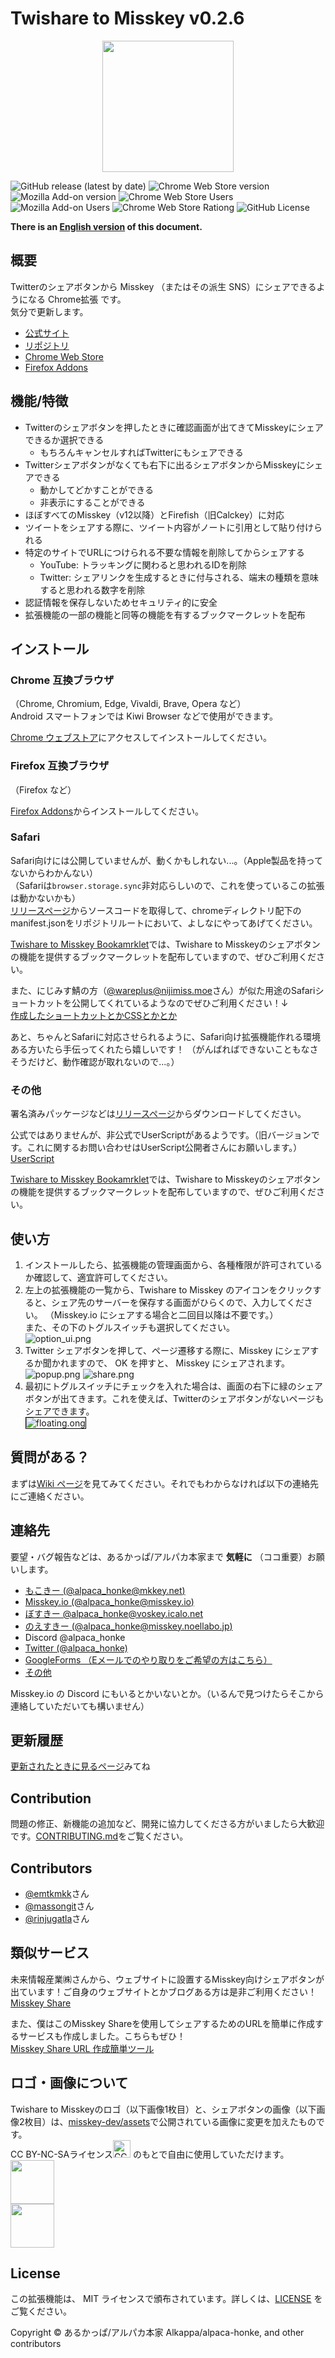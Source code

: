 # Twishare to Misskey v0.2.6  

<div style="text-align: center;">
    <img src="https://raw.githubusercontent.com/alpaca-honke/twishare-to-misskey/develop/assets/icon.png" style="height: 15em;">
</div>

![GitHub release (latest by date)](https://img.shields.io/github/v/release/alpaca-honke/twishare-to-misskey?style=flat-square) ![Chrome Web Store version](https://img.shields.io/chrome-web-store/v/fbaifpppndnlbbjcbjdfgbdkoibnipjb?style=flat-square) ![Mozilla Add-on version](https://img.shields.io/amo/v/twishare-to-misskey?style=flat-square) ![Chrome Web Store Users](https://img.shields.io/chrome-web-store/users/fbaifpppndnlbbjcbjdfgbdkoibnipjb?label=users%20%28chrome%20web%20store%29&style=flat-square) ![Mozilla Add-on Users](https://img.shields.io/amo/users/twishare-to-misskey?style=flat-square&label=users%20(mozilla%20add-on)) ![Chrome Web Store Rationg](https://img.shields.io/chrome-web-store/stars/fbaifpppndnlbbjcbjdfgbdkoibnipjb?label=rating%20%28chrome%20web%20store%29&style=flat-square) ![GitHub License](https://img.shields.io/github/license/alpaca-honke/twishare-to-misskey?style=flat-square)

**There is an [English version](README-en.md) of this document.**

## 概要

Twitterのシェアボタンから Misskey （またはその派生 SNS）にシェアできるようになる Chrome拡張 です。  
気分で更新します。  

- [公式サイト](https://alpaca-honke.github.io/twishare-to-misskey)  
- [リポジトリ](https://github.com/alpaca-honke/twishare-to-misskey)  
- [Chrome Web Store](https://chrome.google.com/webstore/detail/twishare-to-misskey/fbaifpppndnlbbjcbjdfgbdkoibnipjb)
- [Firefox Addons](https://addons.mozilla.org/ja/firefox/addon/twishare-to-misskey/)

## 機能/特徴

- Twitterのシェアボタンを押したときに確認画面が出てきてMisskeyにシェアできるか選択できる
    - もちろんキャンセルすればTwitterにもシェアできる
- Twitterシェアボタンがなくても右下に出るシェアボタンからMisskeyにシェアできる
    - 動かしてどかすことができる
    - 非表示にすることができる
- ほぼすべてのMisskey（v12以降）とFirefish（旧Calckey）に対応
- ツイートをシェアする際に、ツイート内容がノートに引用として貼り付けられる
- 特定のサイトでURLにつけられる不要な情報を削除してからシェアする
    - YouTube: トラッキングに関わると思われるIDを削除
    - Twitter: シェアリンクを生成するときに付与される、端末の種類を意味すると思われる数字を削除
- 認証情報を保存しないためセキュリティ的に安全
- 拡張機能の一部の機能と同等の機能を有するブックマークレットを配布

## インストール

### Chrome 互換ブラウザ

（Chrome, Chromium, Edge, Vivaldi, Brave, Opera など）  
Android スマートフォンでは Kiwi Browser などで使用ができます。  

[Chrome ウェブストア](https://chrome.google.com/webstore/detail/twishare-to-misskey/fbaifpppndnlbbjcbjdfgbdkoibnipjb)にアクセスしてインストールしてください。  

### Firefox 互換ブラウザ  

（Firefox など）  

[Firefox Addons](https://addons.mozilla.org/ja/firefox/addon/twishare-to-misskey/)からインストールしてください。  

### Safari

Safari向けには公開していませんが、動くかもしれない...。（Apple製品を持ってないからわかんない）  
（Safariは`browser.storage.sync`非対応らしいので、これを使っているこの拡張は動かないかも）  
[リリースページ](https://github.com/alpaca-honke/twishare-to-misskey/releases)からソースコードを取得して、chromeディレクトリ配下のmanifest.jsonをリポジトリルートにおいて、よしなにやってあげてください。

[Twishare to Misskey Bookamrklet](https://alpaca-honke.github.io/twishare-to-misskey/bookmarklet.html)では、Twishare to Misskeyのシェアボタンの機能を提供するブックマークレットを配布していますので、ぜひご利用ください。

また、にじみす鯖の方（[@wareplus@nijimiss.moe](https://nijimiss.moe/@wareplus)さん）が似た用途のSafariショートカットを公開してくれているようなのでぜひご利用ください！↓  
[作成したショートカットとかCSSとかとか](https://nijimiss.moe/@wareplus/pages/made_by_wareplus)

あと、ちゃんとSafariに対応させられるように、Safari向け拡張機能作れる環境ある方いたら手伝ってくれたら嬉しいです！
（がんばればできないこともなさそうだけど、動作確認が取れないので...。）

### その他

署名済みパッケージなどは[リリースページ](https://github.com/alpaca-honke/twishare-to-misskey/releases)からダウンロードしてください。

公式ではありませんが、非公式でUserScriptがあるようです。（旧バージョンです。これに関するお問い合わせはUserScript公開者さんにお願いします。）
[UserScript](https://greasyfork.org/js/scripts/466136-twishare-to-misskey)

[Twishare to Misskey Bookamrklet](https://alpaca-honke.github.io/twishare-to-misskey/bookmarklet.html)では、Twishare to Misskeyのシェアボタンの機能を提供するブックマークレットを配布していますので、ぜひご利用ください。

## 使い方

1. インストールしたら、拡張機能の管理画面から、各種権限が許可されているか確認して、適宜許可してください。  
1. 左上の拡張機能の一覧から、Twishare to Misskey のアイコンをクリックすると、シェア先のサーバーを保存する画面がひらくので、入力してください。
（Misskey.io にシェアする場合と二回目以降は不要です。）  
また、その下のトグルスイッチも選択してください。  
![option_ui.png](images/option_ui.png)
1. Twitter シェアボタンを押して、ページ遷移する際に、Misskey にシェアするか聞かれますので、 OK を押すと、 Misskey にシェアされます。  
![popup.png](images/popup.png)
![share.png](images/share.png)
1. 最初にトグルスイッチにチェックを入れた場合は、画面の右下に緑のシェアボタンが出てきます。これを使えば、Twitterのシェアボタンがないページもシェアできます。  
    <img src="images/floating.png" alt="floating.ong" style="border: solid 1px #000">

## 質問がある？

まずは[Wiki ページ](https://github.com/alpaca-honke/twishare-to-misskey/wiki/よくある質問)を見てみてください。それでもわからなければ以下の連絡先にご連絡ください。  

## 連絡先

要望・バグ報告などは、あるかっぱ/アルパカ本家まで **気軽に** （ココ重要）お願いします。  

- [もこきー (@alpaca_honke@mkkey.net)](https://mkkey.net/@alpaca_honke)
- [Misskey.io (@alpaca_honke@misskey.io)](https://misskey.io/@alpaca_honke)
- [ぼすきー @alpaca_honke@voskey.icalo.net](https://voskey.icalo.net/@alpaca_honke)
- [のえすきー (@alpaca_honke@misskey.noellabo.jp)](https://misskey.noellabo.jp/@alpaca_honke)
- Discord @alpaca_honke
- [Twitter (@alpaca_honke)](https://twitter.com/alpaca_honke)
- [GoogleForms （Eメールでのやり取りをご希望の方はこちら）](https://docs.google.com/forms/d/e/1FAIpQLSdRuzAmGEqDV4RRd-70JKXD0lAHE6xjEp8Qp5-Jfut-ysQMYQ/viewform)
- [その他](https://alpaca-honke.github.io/)

Misskey.io の Discord にもいるとかいないとか。（いるんで見つけたらそこから連絡していただいても構いません）  

## 更新履歴

[更新されたときに見るページ](https://alpaca-honke.github.io/twishare-to-misskey/installed.html)みてね

## Contribution

問題の修正、新機能の追加など、開発に協力してくださる方がいましたら大歓迎です。[CONTRIBUTING.md](https://github.com/alpaca-honke/twishare-to-misskey/blob/develop/docs/CONTRIBUTING.md)をご覧ください。  

## Contributors



- [@emtkmkk](https://github.com/emtkmkk)さん
- [@massongit](https://github.com/massongit)さん
- [@rinjugatla](https://github.com/rinjugatla)さん

## 類似サービス

未来情報産業㈱さんから、ウェブサイトに設置するMisskey向けシェアボタンが出ています！ご自身のウェブサイトとかブログある方は是非ご利用ください！  
[Misskey Share](https://misskeyshare.link)

また、僕はこのMisskey Shareを使用してシェアするためのURLを簡単に作成するサービスも作成しました。こちらもぜひ！  
[Misskey Share URL 作成簡単ツール](https://alpaca-honke.github.io/make-misskeyshare-url)

## ロゴ・画像について

Twishare to Misskeyのロゴ（以下画像1枚目）と、シェアボタンの画像（以下画像2枚目）は、[misskey-dev/assets](https://github.com/misskey-devhttps://raw.githubusercontent.com/alpaca-honke/twishare-to-misskey/develop/assets)で公開されている画像に変更を加えたものです。  
CC BY-NC-SAライセンス<a rel="license" href="http://creativecommons.org/licenses/by-nc-sa/4.0/"><img alt="CC BY-NC-SA" src="https://i.creativecommons.org/l/by-nc-sa/4.0/88x31.png" style="height:2em;" /></a>
のもとで自由に使用していただけます。  
<img src="https://raw.githubusercontent.com/alpaca-honke/twishare-to-misskey/develop/assets/icon.png" style="height: 5em;">  
<img src="https://raw.githubusercontent.com/alpaca-honke/twishare-to-misskey/develop/assets/share.png" style="height: 5em;">

## License

この拡張機能は、 MIT ライセンスで頒布されています。詳しくは、[LICENSE](https://github.com/alpaca-honke/twishare-to-misskey/blob/develop/LICENSE) をご覧ください。  

Copyright © あるかっぱ/アルパカ本家 Alkappa/alpaca-honke, and other contributors
